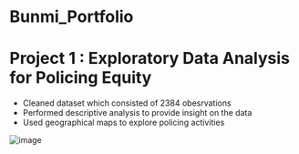 # Bunmi_Portfolio
# Project 1 : Exploratory Data Analysis for Policing Equity
* Cleaned dataset which consisted of 2384 obesrvations 
* Performed descriptive analysis to provide insight on the data
* Used geographical maps to explore policing activities 

![image](https://user-images.githubusercontent.com/37641339/153861958-205e4c4d-13cf-4ffc-a22c-d3a4e073eb8a.png)
